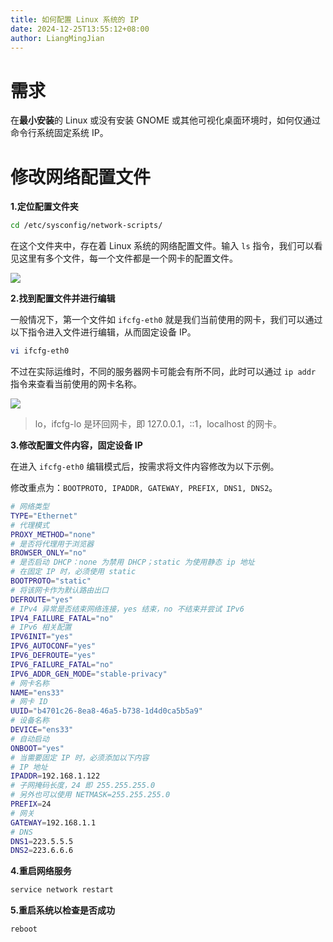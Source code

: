 ```yaml
---
title: 如何配置 Linux 系统的 IP
date: 2024-12-25T13:55:12+08:00
author: LiangMingJian
---
```


# 需求

在**最小安装**的 Linux 或没有安装 GNOME 或其他可视化桌面环境时，如何仅通过命令行系统固定系统 IP。

# 修改网络配置文件

**1.定位配置文件夹**

```bash
cd /etc/sysconfig/network-scripts/
```

在这个文件夹中，存在着 Linux 系统的网络配置文件。输入 `ls` 指令，我们可以看见这里有多个文件，每一个文件都是一个网卡的配置文件。

![](_images/drawingbed/img/Pasted%20image%2020251015151737.png)

**2.找到配置文件并进行编辑**

一般情况下，第一个文件如 `ifcfg-eth0` 就是我们当前使用的网卡，我们可以通过以下指令进入文件进行编辑，从而固定设备 IP。

```bash
vi ifcfg-eth0
```

不过在实际运维时，不同的服务器网卡可能会有所不同，此时可以通过 `ip addr` 指令来查看当前使用的网卡名称。

![](_images/drawingbed/img/Pasted%20image%2020251015152408.png)

> lo，ifcfg-lo 是环回网卡，即 127.0.0.1，::1，localhost 的网卡。

**3.修改配置文件内容，固定设备 IP**

在进入 `ifcfg-eth0` 编辑模式后，按需求将文件内容修改为以下示例。

修改重点为：`BOOTPROTO, IPADDR, GATEWAY, PREFIX, DNS1, DNS2`。

```bash
# 网络类型
TYPE="Ethernet"
# 代理模式
PROXY_METHOD="none"
# 是否将代理用于浏览器
BROWSER_ONLY="no"
# 是否启动 DHCP：none 为禁用 DHCP；static 为使用静态 ip 地址
# 在固定 IP 时，必须使用 static
BOOTPROTO="static"
# 将该网卡作为默认路由出口
DEFROUTE="yes"
# IPv4 异常是否结束网络连接，yes 结束，no 不结束并尝试 IPv6
IPV4_FAILURE_FATAL="no"
# IPv6 相关配置
IPV6INIT="yes"
IPV6_AUTOCONF="yes"
IPV6_DEFROUTE="yes"
IPV6_FAILURE_FATAL="no"
IPV6_ADDR_GEN_MODE="stable-privacy"
# 网卡名称
NAME="ens33"
# 网卡 ID
UUID="b4701c26-8ea8-46a5-b738-1d4d0ca5b5a9"
# 设备名称
DEVICE="ens33"  
# 自动启动
ONBOOT="yes"
# 当需要固定 IP 时，必须添加以下内容
# IP 地址
IPADDR=192.168.1.122 
# 子网掩码长度，24 即 255.255.255.0  
# 另外也可以使用 NETMASK=255.255.255.0 
PREFIX=24  
# 网关
GATEWAY=192.168.1.1  
# DNS
DNS1=223.5.5.5  
DNS2=223.6.6.6  
```

**4.重启网络服务**

```bash
service network restart
```

**5.重启系统以检查是否成功**

```bash
reboot
```
